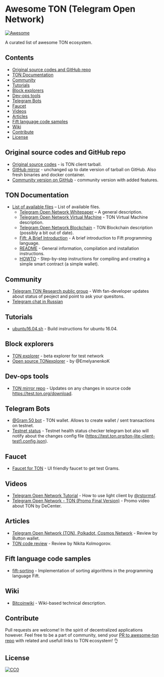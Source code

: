 # Awesome TON (Telegram Open Network)
[![Awesome](https://awesome.re/badge.svg)](https://awesome.re)

A curated list of awesome TON ecosystem.

## Contents

<!-- START doctoc generated TOC please keep comment here to allow auto update -->
<!-- DON'T EDIT THIS SECTION, INSTEAD RE-RUN doctoc TO UPDATE -->

- [Original source codes and GitHub repo](#original-source-code-and-github-repo)
- [TON Documentation](#ton-documentation)
- [Community](#community)
- [Tutorials](#tutorials)
- [Block explorers](#block-explorers)
- [Dev-ops tools](#dev-ops-tools)
- [Telegram Bots](#telegram-bots)
- [Faucet](#faucet)
- [Videos](#videos)
- [Articles](#articles)
- [Fift language code samples](#fift-language-code-samples)
- [Wiki](#wiki)
- [Contribute](#contribute)
- [License](#license)

<!-- END doctoc generated TOC please keep comment here to allow auto update -->

## Original source codes and GitHub repo
- [Original source codes](http://test.ton.org/downloads.html) - is TON client tarball.
- [GitHub mirror](https://github.com/poma/ton-lite-client) - unchanged up to date version of tarball on GitHub. Also fresh binaries and docker container.
- [Community version on GitHub](https://github.com/copperbits/TON) - community version with added features.

## TON Documentation

- [List of available files](https://test.ton.org/download.html) – List of available files.
  - [Telegram Open Network Whitepaper](https://test.ton.org/ton.pdf) – A general description.
  - [Telegram Open Network Virtual Machine](https://test.ton.org/tvm.pdf) - TON Virtual Machine description.
  - [Telegram Open Network Blockchain](https://test.ton.org/tblkch.pdf) - TON Blockchain description (possibly a bit out of date).
  - [Fift: A Brief Introduction](https://test.ton.org/fiftbase.pdf) - A brief introduction to Fift programming language.
  - [README](https://test.ton.org/README.txt) -
  General information, compilation and installation instructions.
  - [HOWTO](https://test.ton.org/HOWTO.txt) - Step-by-step instructions for compiling and creating a simple smart contract (a simple wallet).

## Community

- [Telegram TON Research public group](https://t.me/ton_research) - With fan-developer updates about status of peoject and point to ask your quesitons.
- [Telegram chat in Russian](https://t.me/TONgramDev)

## Tutorials

- [ubuntu16.04.sh](https://github.com/copperbits/TON/blob/master/docs/ubuntu16.04.sh) - Build instructions for ubuntu 16.04.

## Block explorers

- [TON explorer](https://explorer.test.ton.cryptoprocessing.io) - beta explorer for test network
- [Open source TONexplorer](http://tonwatcher.com) - by @EmelyanenkoK

## Dev-ops tools

- [TON mirror repo](https://github.com/poma/TON-mirror) - Updates on any changes in source code https://test.ton.org/download.

## Telegram Bots
- [@Gram 50 bot](https://t.me/gram50bot) - TON wallet. Allows to create wallet / sent transactions on testnet.
- [Testnet status](https://t.me/testnetstatus) - Testnet health status checker telegram bot also will notify about the changes config file (https://test.ton.org/ton-lite-client-test1.config.json).

## Faucet

- [Faucet for TON](https://faucet.copperbits.io) - UI friendly faucet to get test Grams.

## Videos

- [Telegram Open Network Tutorial](https://www.youtube.com/watch?v=J7K2nq5lf7I&feature=youtu.be) - How to use light client by [@rstormsf](https://twitter.com/rstormsf).
- [Telegram Open Network - TON (Promo Final Version)](https://youtu.be/3O-jnS72gY4) - Promo video about TON by DeCenter.

## Articles
- [Telegram Open Network (TON), Polkadot, Cosmos Network](https://medium.com/@buttonwallet/telegram-open-network-ton-polkadot-cosmos-network-future-of-blockchains-7b466b8f2e40) - Review by Button wallet.
- [TON code review](https://medium.com/@nikitakolmogorov/ton-code-review-fd7ba036626b) - Review by Nikita Kolmogorov.


## Fift language code samples
- [fift-sorting](https://github.com/kaspler/fift-sorting) - Implementation of sorting algorithms in the programming language Fift.


## Wiki

- [Bitcoinwiki](https://en.bitcoinwiki.org/wiki/TON) - Wiki-based technical description.

## Contribute

Pull requests are welcome! In the spirit of decentralized applications however.
Feel free to be a part of community, send your [PR to awesome-ton repo](https://github.com/copperbits/awesome-ton/edit/master/README.md) with related and usefull links to TON ecosystem! 👌

## License

[![CC0](http://mirrors.creativecommons.org/presskit/buttons/88x31/svg/cc-zero.svg)](http://creativecommons.org/publicdomain/zero/1.0)
